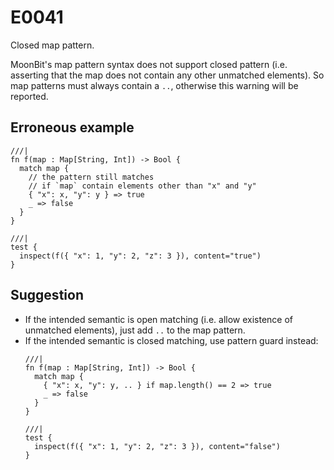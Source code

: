 # E0041

Closed map pattern.

MoonBit's map pattern syntax does not support closed pattern
(i.e. asserting that the map does not contain any other unmatched elements).
So map patterns must always contain a `..`, otherwise this warning will be reported.

## Erroneous example

```moonbit
///|
fn f(map : Map[String, Int]) -> Bool {
  match map {
    // the pattern still matches 
    // if `map` contain elements other than "x" and "y"
    { "x": x, "y": y } => true
    _ => false
  }
}

///|
test {
  inspect(f({ "x": 1, "y": 2, "z": 3 }), content="true")
}
```

## Suggestion

- If the intended semantic is open matching (i.e. allow existence of unmatched elements),
  just add `..` to the map pattern.
- If the intended semantic is closed matching, use pattern guard instead:
  ```moonbit
  ///|
  fn f(map : Map[String, Int]) -> Bool {
    match map {
      { "x": x, "y": y, .. } if map.length() == 2 => true
      _ => false
    }
  }

  ///|
  test {
    inspect(f({ "x": 1, "y": 2, "z": 3 }), content="false")
  }
  ```
